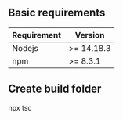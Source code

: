 ## Basic requirements

| Requirement | Version       |
|-------------|---------------|
| Nodejs      | \>= 14.18.3   |
| npm         | \>= 8.3.1     |


## Create build folder

npx tsc